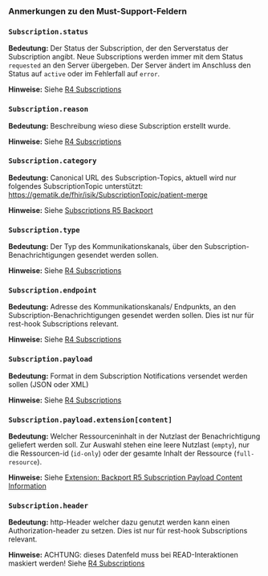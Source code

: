### Anmerkungen zu den Must-Support-Feldern

### `Subscription.status`

**Bedeutung:** Der Status der Subscription, der den Serverstatus der Subscription angibt. Neue Subscriptions werden immer mit dem Status `requested` an den Server übergeben. Der Server ändert im Anschluss den Status auf `active` oder im Fehlerfall auf `error`.

**Hinweise:** Siehe [R4 Subscriptions](https://hl7.org/fhir/R4/subscription.html)

### `Subscription.reason`

**Bedeutung:** Beschreibung wieso diese Subscription erstellt wurde.

**Hinweise:** Siehe [R4 Subscriptions](https://hl7.org/fhir/R4/subscription.html)

### `Subscription.category`

**Bedeutung:** Canonical URL des Subscription-Topics, aktuell wird nur folgendes SubscriptionTopic unterstützt: https://gematik.de/fhir/isik/SubscriptionTopic/patient-merge

**Hinweise:** Siehe [Subscriptions R5 Backport](https://hl7.org/fhir/uv/subscriptions-backport/StructureDefinition-backport-subscription.html)

### `Subscription.type`

**Bedeutung:** Der Typ des Kommunikationskanals, über den Subscription-Benachrichtigungen gesendet werden sollen.

**Hinweise:** Siehe [R4 Subscriptions](https://hl7.org/fhir/R4/subscription.html)

### `Subscription.endpoint`

**Bedeutung:** Adresse des Kommunikationskanals/ Endpunkts, an den Subscription-Benachrichtigungen gesendet werden sollen. Dies ist nur für rest-hook Subscriptions relevant.

**Hinweise:** Siehe [R4 Subscriptions](https://hl7.org/fhir/R4/subscription.html)

### `Subscription.payload`

**Bedeutung:** Format in dem Subscription Notifications versendet werden sollen (JSON oder XML)

**Hinweise:** Siehe [R4 Subscriptions](https://hl7.org/fhir/R4/subscription.html)

### `Subscription.payload.extension[content]`

**Bedeutung:** Welcher Ressourceninhalt in der Nutzlast der Benachrichtigung geliefert werden soll. Zur Auswahl stehen eine leere Nutzlast (`empty`), nur die Ressourcen-id (`id-only`) oder der gesamte Inhalt der Ressource (`full-resource`).

**Hinweise:** Siehe [Extension: Backport R5 Subscription Payload Content Information](https://hl7.org/fhir/uv/subscriptions-backport/StructureDefinition-backport-payload-content.html)

### `Subscription.header`

**Bedeutung:** http-Header welcher dazu genutzt werden kann einen Authorization-header zu setzen. Dies ist nur für rest-hook Subscriptions relevant.  

**Hinweise:** ACHTUNG: dieses Datenfeld muss bei READ-Interaktionen maskiert werden! Siehe [R4 Subscriptions](https://hl7.org/fhir/R4/subscription.html)